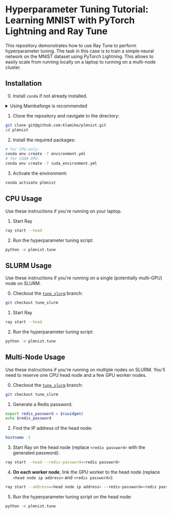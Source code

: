 # Hyperparameter Tuning Tutorial: Learning MNIST with PyTorch Lightning and Ray Tune

This repository demonstrates how to use Ray Tune to perform hyperparameter tuning. The task in this case is to train a simple neural network on the MNIST dataset using PyTorch Lightning. This allows to easily scale from running locally on a laptop to running on a multi-node cluster.

## Installation

0. Install `conda` if not already installed.
<details><summary>Using Mambaforge is recommended</summary>

___
First download the appropriate installer script for your system:

| OS      | Architecture          | Download  |
| --------|-----------------------|-----------|
| Linux   | x86_64 (amd64)        | [Mambaforge-Linux-x86_64](https://github.com/conda-forge/miniforge/releases/latest/download/Mambaforge-Linux-x86_64.sh) |
| Linux   | aarch64 (arm64)       | [Mambaforge-Linux-aarch64](https://github.com/conda-forge/miniforge/releases/latest/download/Mambaforge-Linux-aarch64.sh) |
| Linux   | ppc64le (POWER8/9)    | [Mambaforge-Linux-ppc64le](https://github.com/conda-forge/miniforge/releases/latest/download/Mambaforge-Linux-ppc64le.sh) |
| OS X    | x86_64                | [Mambaforge-MacOSX-x86_64](https://github.com/conda-forge/miniforge/releases/latest/download/Mambaforge-MacOSX-x86_64.sh) |
| OS X    | arm64 (Apple Silicon) | [Mambaforge-MacOSX-arm64](https://github.com/conda-forge/miniforge/releases/latest/download/Mambaforge-MacOSX-arm64.sh) |
| Windows | x86_64                | [Mambaforge-Windows-x86_64](https://github.com/conda-forge/miniforge/releases/latest/download/Mambaforge-Windows-x86_64.exe) |

Then run the installer script and follow the instructions (replace `<path to script>` with the full path to the downloaded script):
```bash
bash <path to script>
```

In the commands below, replace `conda env create` with `mamba env create` for faster package installation.
___
</details>

1. Clone the repository and navigate to the directory:
```bash
git clone git@github.com:klamike/plmnist.git
cd plmnist
```

2. Install the required packages:
```bash
# for CPU-only:
conda env create -f environment.yml
# for CUDA GPU:
conda env create -f cuda_environment.yml
```

3. Activate the environment:
```bash
conda activate plmnist
```

## CPU Usage

Use these instructions if you're running on your laptop.

1. Start Ray
```bash
ray start --head
```

2. Run the hyperparameter tuning script:
```bash
python -m plmnist.tune
```

## SLURM Usage

Use these instructions if you're running on a single (potentially multi-GPU) node on SLURM.

0. Checkout the [`tune_slurm`](https://github.com/klamike/plmnist/tree/tune_slurm) branch:
```bash
git checkout tune_slurm
```

1. Start Ray
```bash
ray start --head
```

2. Run the hyperparameter tuning script:
```bash
python -m plmnist.tune
```


## Multi-Node Usage

Use these instructions if you're running on multiple nodes on SLURM. You'll need to reserve one CPU head node and a few GPU worker nodes.

0. Checkout the [`tune_slurm`](https://github.com/klamike/plmnist/tree/tune_slurm) branch:
```bash
git checkout tune_slurm
```

1. Generate a Redis password:
```bash
export redis_password = $(uuidgen)
echo $redis_password
```

2. Find the IP address of the head node:
```bash
hostname -I
```

3. Start Ray on the head node (replace `<redis password>` with the generated password):
```bash
ray start --head --redis-password=<redis password>
```

4. **On each worker node**, link the GPU worker to the head node (replace `<head node ip address>` and `<redis password>`):
```bash
ray start --address=<head node ip address> --redis-password=<redis password>
```

5. Run the hyperparameter tuning script on the head node:
```bash
python -m plmnist.tune
```
